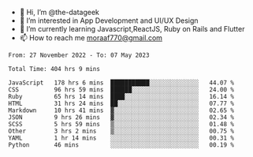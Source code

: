 - 👋 Hi, I’m @the-datageek
- 👀 I’m interested in App Development and UI/UX Design
- 🌱 I’m currently learning Javascript,ReactJS, Ruby on Rails and Flutter
- 📫 How to reach me moraaf770@gmail.com

<!---
the-datageek/the-datageek is a ✨ special ✨ repository because its `README.md` (this file) appears on your GitHub profile.
You can click the Preview link to take a look at your changes.
--->
<!--START_SECTION:waka-->

```text
From: 27 November 2022 - To: 07 May 2023

Total Time: 404 hrs 9 mins

JavaScript   178 hrs 6 mins  ███████████░░░░░░░░░░░░░░   44.07 %
CSS          96 hrs 59 mins  ██████░░░░░░░░░░░░░░░░░░░   24.00 %
Ruby         65 hrs 14 mins  ████░░░░░░░░░░░░░░░░░░░░░   16.14 %
HTML         31 hrs 24 mins  ██░░░░░░░░░░░░░░░░░░░░░░░   07.77 %
Markdown     10 hrs 41 mins  ▓░░░░░░░░░░░░░░░░░░░░░░░░   02.65 %
JSON         9 hrs 26 mins   ▓░░░░░░░░░░░░░░░░░░░░░░░░   02.34 %
SCSS         5 hrs 59 mins   ▒░░░░░░░░░░░░░░░░░░░░░░░░   01.48 %
Other        3 hrs 2 mins    ▒░░░░░░░░░░░░░░░░░░░░░░░░   00.75 %
YAML         1 hr 14 mins    ░░░░░░░░░░░░░░░░░░░░░░░░░   00.31 %
Python       46 mins         ░░░░░░░░░░░░░░░░░░░░░░░░░   00.19 %
```

<!--END_SECTION:waka-->

